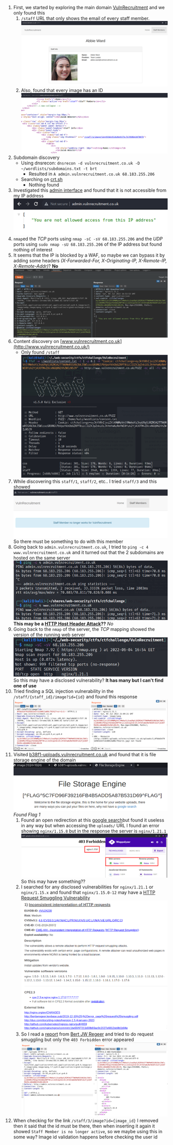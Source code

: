 1. First, we started by exploring the main domain [VulnRecruitment](http://www.vulnrecruitment.co.uk/) and we only found this
	1. `/staff` URL that only shows the email of every staff member. ![Screenshot 1](Screenshot_1.png)
	2. Also, found that every image has an ID ![Screenshot 2](Screenshot_2.png)
2. Subdomain discovery
	- Using dnsrecon: `dnsrecon -d vulnrecruitment.co.uk -D ~/wordlists/subdomains.txt -t brt`
		- Resulted in `A admin.vulnrecruitment.co.uk 68.183.255.206`
	- Searching on [crt.sh](https://crt.sh)
		- Nothing found
3. Investigated this [admin interface](http://admin.vulnrecruitment.co.uk/) and found that it is not accessible from my IP address ![Screenshot 3](Screenshot_3.png)
4. `nmap`ed the *TCP* ports using `nmap -sC -sV 68.183.255.206` and the *UDP* ports using `sudo nmap -sU 68.183.255.206` of the IP address but found nothing of interest
5. It seems that the IP is blocked by a WAF, so maybe we can bypass it by adding some headers *(X-Forwarded-For, X-Originating-IP, X-Remote-IP, X-Remote-Addr)*? **No**![Screenshot 4](Screenshot_4.png)
6. Content discovery on [www.vulnrecruitment.co.uk](http://www.vulnrecruitment.co.uk/)
	- Only found `/staff` ![Screenshot 5](Screenshot_5.png)
7. While discovering this `staff/1`, `staff/2`, etc.. I tried `staff/3` and this showed ![Screenshot 6](Screenshot_6.png) So there must be something to do with this member
8. Going back to `admin.vulnrecruitment.co.uk`, I tried to `ping -c 4 www.vulnrecruitment.co.uk` and it turned out that the 2 subdomains are hosted on the same server ![Screenshot 8](Screenshot_8.png) **This may be a [HTTP Host Header Attack](https://portswigger.net/web-security/host-header)??** *No*
9. Going back to the `nmap` of the server, the *TCP* mapping showed the version of the running web server ![Screenshot 7](Screenshot_7.png) So this may have a disclosed vulnerability? **It has many but I can't find one of use**
10. Tried finding a SQL injection vulnerability in the `/staff/{staff_id}/image?id={id}` and found this response ![Screenshot 9](Screenshot_9.png)
11. Visited [b38f1-uploads.vulnrecruitment.co.uk](http://b38f1-uploads.vulnrecruitment.co.uk/) and found that it is file storage engine of the domain ![Screenshot 10](Screenshot_10.png) *Found Flag 1*
	1. Found an open redirection at this [google search](http://b38f1-uploads.vulnrecruitment.co.uk/redirect?url=https://www.google.com)but found it useless in any way but when accessing the `uploads/` URL I found an error showing `nginx/1.15.8` but in the response the server is `nginx/1.21.1` ![Screenshot 11](Screenshot_11.jpg)  So this may have something??
	2. I searched for any disclosed vulnerabilities for `nginx/1.21.1` or `nginx/1.15.x` and found that `nginx/1.15.0-12` may have a [HTTP Request Smuggling Vulnerability](https://portswigger.net/web-security/request-smuggling)
		![Screenshot 12](Screenshot_12.png)	
	3. So I read a [report](https://keybase.pub/bertjwregeer/2019-12-10%20-%20error_page%20request%20smuggling.pdf) from [Bert JW Regeer](https://keybase.pub/bertjwregeer/) and tried to do request smuggling but only the `403 Forbidden` error appeared
			![Screenshot 13](Screenshot_13.png)
12. When checking for the link `/staff/3/image?id={image_id}` I removed then it said that the id must be there, then when inserting it again it showed `Staff Member is no longer active`, so we maybe using this in some way? Image id validation happens before checking the user id